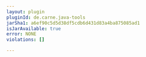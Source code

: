 ```yaml
---
layout: plugin
pluginId: de.carne.java-tools
jarSha1: a6ef90c5d5d38df5cdb6d431d83a4ba875085ad1
isJarAvailable: true
error: NONE
violations: []

---
```


